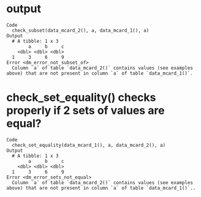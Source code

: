 # output

    Code
      check_subset(data_mcard_2(), a, data_mcard_1(), a)
    Output
      # A tibble: 1 x 3
            a     b     c
        <dbl> <dbl> <dbl>
      1     3     6     9
    Error <dm_error_not_subset_of>
      Column `a` of table `data_mcard_2()` contains values (see examples above) that are not present in column `a` of table `data_mcard_1()`.

# check_set_equality() checks properly if 2 sets of values are equal?

    Code
      check_set_equality(data_mcard_1(), a, data_mcard_2(), a)
    Output
      # A tibble: 1 x 3
            a     b     c
        <dbl> <dbl> <dbl>
      1     3     6     9
    Error <dm_error_sets_not_equal>
      Column `a` of table `data_mcard_2()` contains values (see examples above) that are not present in column `a` of table `data_mcard_1()`..


